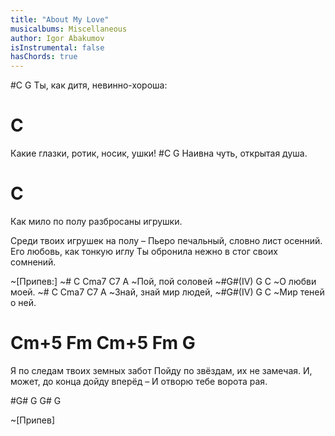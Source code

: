 ```yaml
---
title: "About My Love"
musicalbums: Miscellaneous
author: Igor Abakumov
isInstrumental: false
hasChords: true
---
```


#C                          G
Ты, как дитя, невинно-хороша:
#                            C
Какие глазки, ротик, носик, ушки!
#C                        G
Наивна чуть, открытая душа.
#                               C
Как мило по полу разбросаны игрушки.

Среди твоих игрушек на полу –
Пьеро печальный, словно лист осенний.
Его любовь, как тонкую иглу
Ты обронила нежно в стог своих сомнений.

~[Припев:]
~# C    Cma7 C7  A
~Пой, пой  соловей
~#G#(IV) G   C
~О  любви моей.
~#  C    Cma7 C7    A
~Знай, знай мир людей,
~#G#(IV) G     C
~Мир теней о ней.

#   Cm+5  Fm    Cm+5   Fm    G
Я по следам твоих земных забот
Пойду по звёздам, их не замечая.
И, может, до конца дойду вперёд –
И отворю тебе ворота рая.

#G# G G# G

~[Припев]


